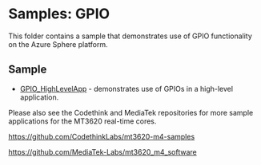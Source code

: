# Samples: GPIO

This folder contains a sample that demonstrates use of GPIO functionality on the Azure Sphere platform.

## Sample

 * [GPIO_HighLevelApp](GPIO_HighLevelApp/) - demonstrates use of GPIOs in a high-level application.

Please also see the Codethink and MediaTek repositories for more sample applications for the MT3620
real-time cores.

https://github.com/CodethinkLabs/mt3620-m4-samples

https://github.com/MediaTek-Labs/mt3620_m4_software
